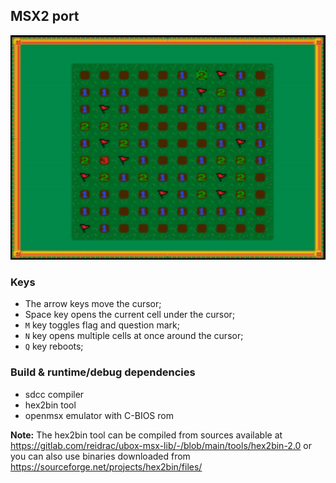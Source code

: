 ## MSX2 port

![Screenshot](screenshot.png)

### Keys

* The arrow keys move the cursor;
* Space key opens the current cell under the cursor;
* `M` key toggles flag and question mark;
* `N` key opens multiple cells at once around the cursor;
* `Q` key reboots;

### Build & runtime/debug dependencies

* sdcc compiler
* hex2bin tool
* openmsx emulator with C-BIOS rom

**Note:** The hex2bin tool can be compiled from sources available at https://gitlab.com/reidrac/ubox-msx-lib/-/blob/main/tools/hex2bin-2.0 or you can also use binaries downloaded from https://sourceforge.net/projects/hex2bin/files/
